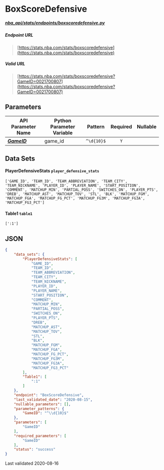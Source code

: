 # BoxScoreDefensive
##### [nba_api/stats/endpoints/boxscoredefensive.py](https://github.com/swar/nba_api/blob/master/nba_api/stats/endpoints/boxscoredefensive.py)

##### Endpoint URL
>[https://stats.nba.com/stats/boxscoredefensive](https://stats.nba.com/stats/boxscoredefensive)

##### Valid URL
>[https://stats.nba.com/stats/boxscoredefensive?GameID=0021700807](https://stats.nba.com/stats/boxscoredefensive?GameID=0021700807)

## Parameters
API Parameter Name | Python Parameter Variable | Pattern | Required | Nullable
------------ | ------------ | :-----------: | :---: | :---:
[_**GameID**_](https://github.com/swar/nba_api/blob/master/docs/nba_api/stats/library/parameters.md#GameID) | game_id | `^\d{10}$` | `Y` |  | 

## Data Sets
#### PlayerDefensiveStats `player_defensive_stats`
```text
['GAME_ID', 'TEAM_ID', 'TEAM_ABBREVIATION', 'TEAM_CITY', 'TEAM_NICKNAME', 'PLAYER_ID', 'PLAYER_NAME', 'START_POSITION', 'COMMENT', 'MATCHUP_MIN', 'PARTIAL_POSS', 'SWITCHES_ON', 'PLAYER_PTS', 'DREB', 'MATCHUP_AST', 'MATCHUP_TOV', 'STL', 'BLK', 'MATCHUP_FGM', 'MATCHUP_FGA', 'MATCHUP_FG_PCT', 'MATCHUP_FG3M', 'MATCHUP_FG3A', 'MATCHUP_FG3_PCT']
```

#### Table1 `table1`
```text
[':1']
```


## JSON
```json
{
    "data_sets": {
        "PlayerDefensiveStats": [
            "GAME_ID",
            "TEAM_ID",
            "TEAM_ABBREVIATION",
            "TEAM_CITY",
            "TEAM_NICKNAME",
            "PLAYER_ID",
            "PLAYER_NAME",
            "START_POSITION",
            "COMMENT",
            "MATCHUP_MIN",
            "PARTIAL_POSS",
            "SWITCHES_ON",
            "PLAYER_PTS",
            "DREB",
            "MATCHUP_AST",
            "MATCHUP_TOV",
            "STL",
            "BLK",
            "MATCHUP_FGM",
            "MATCHUP_FGA",
            "MATCHUP_FG_PCT",
            "MATCHUP_FG3M",
            "MATCHUP_FG3A",
            "MATCHUP_FG3_PCT"
        ],
        "Table1": [
            ":1"
        ]
    },
    "endpoint": "BoxScoreDefensive",
    "last_validated_date": "2020-08-15",
    "nullable_parameters": [],
    "parameter_patterns": {
        "GameID": "^\\d{10}$"
    },
    "parameters": [
        "GameID"
    ],
    "required_parameters": [
        "GameID"
    ],
    "status": "success"
}
```

Last validated 2020-08-16